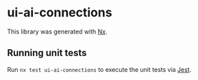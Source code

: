 # ui-ai-connections

This library was generated with [Nx](https://nx.dev).

## Running unit tests

Run `nx test ui-ai-connections` to execute the unit tests via [Jest](https://jestjs.io).
